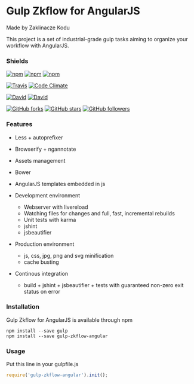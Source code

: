 # Gulp Zkflow for AngularJS

Made by Zaklinacze Kodu

This project is a set of industrial-grade gulp tasks aiming to organize your workflow with AngularJS.

### Shields

[![npm](https://img.shields.io/npm/v/gulp-zkflow-angular.svg?style=flat-square)](https://www.npmjs.com/package/gulp-zkflow-angular)
[![npm](https://img.shields.io/npm/l/gulp-zkflow-angular.svg?style=flat-square)](https://www.npmjs.com/package/gulp-zkflow-angular)
[![npm](https://img.shields.io/npm/dm/gulp-zkflow-angular.svg?style=flat-square)](https://www.npmjs.com/package/gulp-zkflow-angular)

[![Travis](https://img.shields.io/travis/zaklinaczekodu/gulp-zkflow-angular/master.svg?style=flat-square)](https://travis-ci.org/zaklinaczekodu/gulp-zkflow-angular)
[![Code Climate](https://img.shields.io/codeclimate/github/zaklinaczekodu/gulp-zkflow-angular.svg?style=flat-square)](https://codeclimate.com/github/zaklinaczekodu/gulp-zkflow-angular)

[![David](https://img.shields.io/david/zaklinaczekodu/gulp-zkflow-angular.svg?style=flat-square)](https://david-dm.org/zaklinaczekodu/gulp-zkflow-angular)
[![David](https://img.shields.io/david/dev/zaklinaczekodu/gulp-zkflow-angular.svg?style=flat-square)](https://david-dm.org/zaklinaczekodu/gulp-zkflow-angular)

[![GitHub forks](https://img.shields.io/github/forks/zaklinaczekodu/gulp-zkflow-angular.svg?style=flat-square)](https://github.com/zaklinaczekodu/gulp-zkflow-angular)
[![GitHub stars](https://img.shields.io/github/stars/zaklinaczekodu/gulp-zkflow-angular.svg?style=flat-square)](https://github.com/zaklinaczekodu/gulp-zkflow-angular)
[![GitHub followers](https://img.shields.io/github/followers/zaklinaczekodu.svg?style=flat-square)](https://github.com/zaklinaczekodu/gulp-zkflow-angular)

### Features

* Less + autoprefixer
* Browserify + ngannotate
* Assets management
* Bower
* AngularJS templates embedded in js
* Development environment
    * Webserver with livereload
    * Watching files for changes and full, fast, incremental rebuilds
    * Unit tests with karma
    * jshint
    * jsbeautifier
    
* Production environment
    * js, css, jpg, png and svg minification
    * cache busting
    
* Continous integration
    * build + jshint + jsbeautifier + tests with guaranteed non-zero exit status on error
    
### Installation

Gulp Zkflow for AngularJS is available through npm

```Shell
npm install --save gulp
npm install --save gulp-zkflow-angular
```

### Usage

Put this line in your gulpfile.js

```JavaScript
require('gulp-zkflow-angular').init();
```